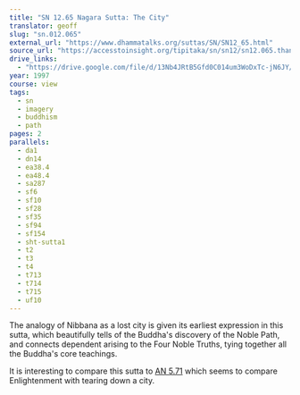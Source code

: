 ```yaml
---
title: "SN 12.65 Nagara Sutta: The City"
translator: geoff
slug: "sn.012.065"
external_url: "https://www.dhammatalks.org/suttas/SN/SN12_65.html"
source_url: "https://accesstoinsight.org/tipitaka/sn/sn12/sn12.065.than.html"
drive_links:
  - "https://drive.google.com/file/d/13Nb4JRtB5Gfd0C014um3WoDxTc-jN6JY/view?usp=drivesdk"
year: 1997
course: view
tags:
  - sn
  - imagery
  - buddhism
  - path
pages: 2
parallels:
  - da1
  - dn14
  - ea38.4
  - ea48.4
  - sa287
  - sf6
  - sf10
  - sf28
  - sf35
  - sf94
  - sf154
  - sht-sutta1
  - t2
  - t3
  - t4
  - t713
  - t714
  - t715
  - uf10
---
```


The analogy of Nibbana as a lost city is given its earliest expression in this sutta, which beautifully tells of the Buddha's discovery of the Noble Path, and connects dependent arising to the Four Noble Truths, tying together all the Buddha's core teachings.

It is interesting to compare this sutta to [AN 5.71](/content/canon/an5.71) which seems to compare Enlightenment with tearing down a city.

